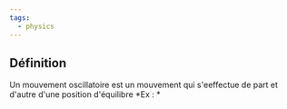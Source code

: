 ```yaml
---
tags:
  - physics
---
```

## Définition
Un mouvement oscillatoire est un mouvement qui s'eeffectue de part et d'autre d'une position d'équilibre
*Ex : *